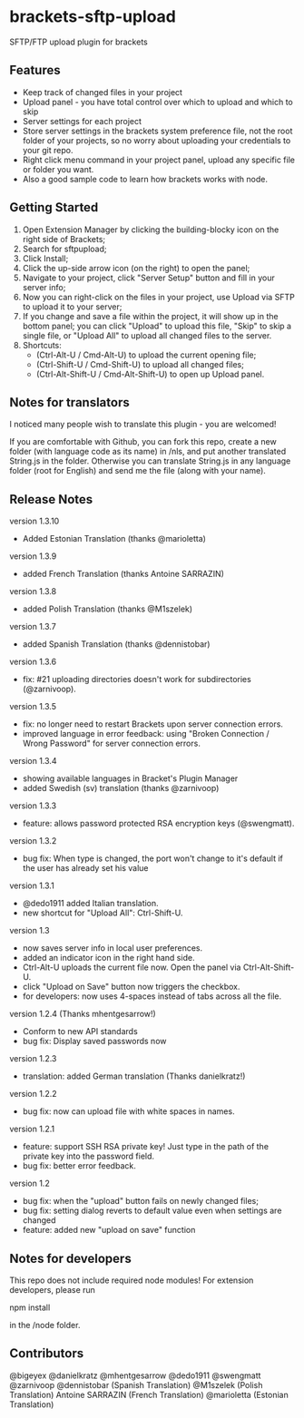 brackets-sftp-upload
====================

SFTP/FTP upload plugin for brackets

## Features ##

* Keep track of changed files in your project
* Upload panel - you have total control over which to upload and which to skip
* Server settings for each project
* Store server settings in the brackets system preference file, not the root folder of your projects, so no worry about uploading your credentials to your git repo.
* Right click menu command in your project panel, upload any specific file or folder you want.  
* Also a good sample code to learn how brackets works with node.

## Getting Started ##

1. Open Extension Manager by clicking the building-blocky icon on the right side of Brackets;
2. Search for sftpupload;
3. Click Install;
4. Click the up-side arrow icon (on the right) to open the panel;
5. Navigate to your project, click "Server Setup" button and fill in your server info;
6. Now you can right-click on the files in your project, use Upload via SFTP to upload it to your server;
7. If you change and save a file within the project, it will show up in the bottom panel; you can click "Upload" to upload this file, "Skip" to skip a single file, or "Upload All" to upload all changed files to the server.
8. Shortcuts: 
    * (Ctrl-Alt-U / Cmd-Alt-U) to upload the current opening file;
    * (Ctrl-Shift-U / Cmd-Shift-U) to upload all changed files;
    * (Ctrl-Alt-Shift-U / Cmd-Alt-Shift-U) to open up Upload panel.
    
## Notes for translators ##

I noticed many people wish to translate this plugin - you are welcomed!

If you are comfortable with Github, you can fork this repo, create a new folder (with language code as its name) in /nls, and put another translated String.js in the folder. Otherwise you can translate String.js in any language folder (root for English) and send me the file (along with your name).

## Release Notes ##

version 1.3.10
- Added Estonian Translation (thanks @marioletta)

version 1.3.9
- added French Translation (thanks Antoine SARRAZIN)

version 1.3.8
- added Polish Translation (thanks @M1szelek)

version 1.3.7
- added Spanish Translation (thanks @dennistobar)

version 1.3.6
- fix: #21 uploading directories doesn't work for subdirectories (@zarnivoop).

version 1.3.5
- fix: no longer need to restart Brackets upon server connection errors.
- improved language in error feedback: using "Broken Connection / Wrong Password" for server connection errors.

version 1.3.4
- showing available languages in Bracket's Plugin Manager
- added Swedish (sv) translation (thanks @zarnivoop)

version 1.3.3
- feature: allows password protected RSA encryption keys (@swengmatt).

version 1.3.2
- bug fix: When type is changed, the port won't change to it's default if the user has already set his value

version 1.3.1
- @dedo1911 added Italian translation.
- new shortcut for "Upload All": Ctrl-Shift-U.

version 1.3
- now saves server info in local user preferences.
- added an indicator icon in the right hand side.
- Ctrl-Alt-U uploads the current file now. Open the panel via Ctrl-Alt-Shift-U.
- click "Upload on Save" button now triggers the checkbox.
- for developers: now uses 4-spaces instead of tabs across all the file.

version 1.2.4 (Thanks mhentgesarrow!)
- Conform to new API standards
- bug fix: Display saved passwords now 

version 1.2.3
- translation: added German translation (Thanks danielkratz!)

version 1.2.2
- bug fix: now can upload file with white spaces in names.

version 1.2.1
- feature: support SSH RSA private key! Just type in the path of the private key into the password field.
- bug fix: better error feedback.

version 1.2

- bug fix:  when the "upload" button fails on newly changed files;
- bug fix: setting dialog reverts to default value even when settings are changed
- feature: added new "upload on save" function

## Notes for developers ##

This repo does not include required node modules! For extension developers, please run 

npm install

in the /node folder.

## Contributors ##

@bigeyex
@danielkratz
@mhentgesarrow
@dedo1911
@swengmatt
@zarnivoop
@dennistobar (Spanish Translation)
@M1szelek (Polish Translation)
Antoine SARRAZIN (French Translation)
@marioletta (Estonian Translation)